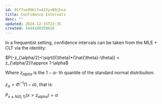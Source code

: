 ```yaml
---
id: 91f7ve99blfx415yv89jhsa
title: Confidence Intervals
desc: ""
updated: 2024-12-15T22:35
created: 1644180359626
---
```



 In a frequentist setting, confidence intervals can be taken from the MLE + CLT via the identity:

 $P(-z_{\alpha/2}<\sqrt(I(\theta)*(\hat{\theta}-\theta)) < z_{\alpha/2})\approx 1-\alpha$

 Where $z_{alpha}$ is the $1-\alpha$- th quantile of the standard normal distribution:

$z_{\alpha} = \Phi^{-1}(1-\alpha)$,
that is:

$P_{x\approx N(0,1)}(x>z_{alpha})=\alpha$


